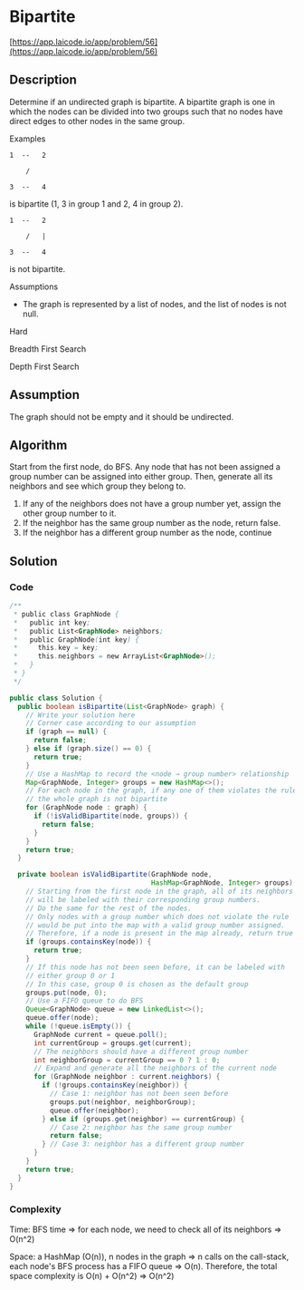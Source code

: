 <!----- Conversion time: 0.782 seconds.


Using this Markdown file:

1. Cut and paste this output into your source file.
2. See the notes and action items below regarding this conversion run.
3. Check the rendered output (headings, lists, code blocks, tables) for proper
   formatting and use a linkchecker before you publish this page.

Conversion notes:

* GD2md-html version 1.0β13
* Sun Jan 06 2019 04:33:13 GMT-0800 (PST)
* Source doc: https://docs.google.com/open?id=1mQCg5qtlCYm1gR1gB1GPvbVWwLm8kvpH3i0fMlWhWFo
----->



# Bipartite

[https://app.laicode.io/app/problem/56](https://app.laicode.io/app/problem/56)


## Description

Determine if an undirected graph is bipartite. A bipartite graph is one in which the nodes can be divided into two groups such that no nodes have direct edges to other nodes in the same group.

Examples

    1  --   2

        /

    3  --   4

is bipartite (1, 3 in group 1 and 2, 4 in group 2).

    1  --   2

	    /   |

    3  --   4

is not bipartite.

Assumptions



*   The graph is represented by a list of nodes, and the list of nodes is not null.





Hard

Breadth First Search

Depth First Search




## Assumption

The graph should not be empty and it should be undirected.


## Algorithm

Start from the first node, do BFS. Any node that has not been assigned a group number can be assigned into either group. Then, generate all its neighbors and see which group they belong to.



1.  If any of the neighbors does not have a group number yet, assign the other group number to it.
1.  If the neighbor has the same group number as the node, return false.
1.  If the neighbor has a different group number as the node, continue




## Solution


### Code


```java
/**
 * public class GraphNode {
 *   public int key;
 *   public List<GraphNode> neighbors;
 *   public GraphNode(int key) {
 *     this.key = key;
 *     this.neighbors = new ArrayList<GraphNode>();
 *   }
 * }
 */

public class Solution {
  public boolean isBipartite(List<GraphNode> graph) {
    // Write your solution here
    // Corner case according to our assumption
    if (graph == null) {
      return false;
    } else if (graph.size() == 0) {
      return true;
    }
    // Use a HashMap to record the <node → group number> relationship
    Map<GraphNode, Integer> groups = new HashMap<>();
    // For each node in the graph, if any one of them violates the rule,
    // the whole graph is not bipartite
    for (GraphNode node : graph) {
      if (!isValidBipartite(node, groups)) {
        return false;
      }
    }
    return true;
  }

  private boolean isValidBipartite(GraphNode node,
                                   HashMap<GraphNode, Integer> groups) {
    // Starting from the first node in the graph, all of its neighbors
    // will be labeled with their corresponding group numbers.
    // Do the same for the rest of the nodes.
    // Only nodes with a group number which does not violate the rule
    // would be put into the map with a valid group number assigned.
    // Therefore, if a node is present in the map already, return true
    if (groups.containsKey(node)) {
      return true;
    }
    // If this node has not been seen before, it can be labeled with
    // either group 0 or 1
    // In this case, group 0 is chosen as the default group
    groups.put(node, 0);
    // Use a FIFO queue to do BFS
    Queue<GraphNode> queue = new LinkedList<>();
    queue.offer(node);
    while (!queue.isEmpty()) {
      GraphNode current = queue.poll();
      int currentGroup = groups.get(current);
      // The neighbors should have a different group number
      int neighborGroup = currentGroup == 0 ? 1 : 0;
      // Expand and generate all the neighbors of the current node
      for (GraphNode neighbor : current.neighbors) {
        if (!groups.containsKey(neighbor)) {
          // Case 1: neighbor has not been seen before
          groups.put(neighbor, neighborGroup);
          queue.offer(neighbor);
        } else if (groups.get(neighbor) == currentGroup) {
          // Case 2: neighbor has the same group number
          return false;
        } // Case 3: neighbor has a different group number
      }
    }
    return true;
  }
}
```





### Complexity

Time: BFS time ⇒ for each node, we need to check all of its neighbors ⇒ O(n^2)

Space: a HashMap (O(n)), n nodes in the graph ⇒ n calls on the call-stack, each node's BFS process has a FIFO queue ⇒ O(n). Therefore, the total space complexity is O(n) + O(n^2) ⇒ O(n^2)


<!-- GD2md-html version 1.0β13 -->

